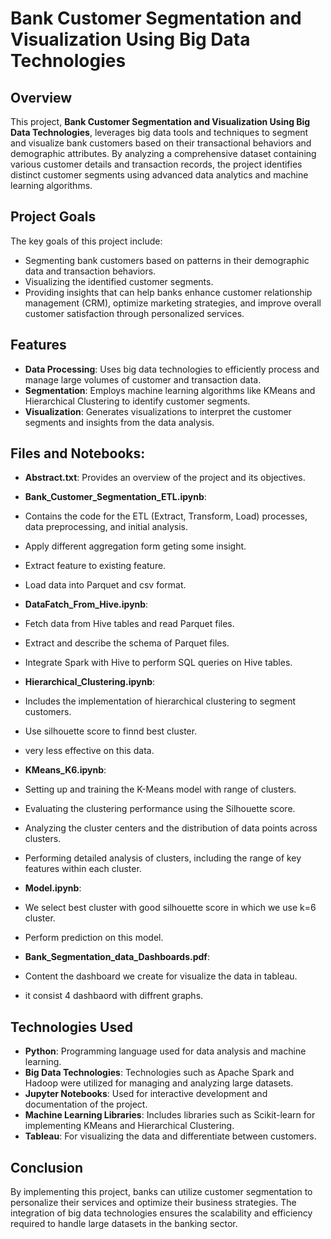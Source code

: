 
# Bank Customer Segmentation and Visualization Using Big Data Technologies

## Overview

This project, **Bank Customer Segmentation and Visualization Using Big Data Technologies**, leverages big data tools and techniques to segment and visualize bank customers based on their transactional behaviors and demographic attributes. By analyzing a comprehensive dataset containing various customer details and transaction records, the project identifies distinct customer segments using advanced data analytics and machine learning algorithms.

## Project Goals

The key goals of this project include:
- Segmenting bank customers based on patterns in their demographic data and transaction behaviors.
- Visualizing the identified customer segments.
- Providing insights that can help banks enhance customer relationship management (CRM), optimize marketing strategies, and improve overall customer satisfaction through personalized services.

  
  
## Features
- **Data Processing**: Uses big data technologies to efficiently process and manage large volumes of customer and transaction data.
- **Segmentation**: Employs machine learning algorithms like KMeans and Hierarchical Clustering to identify customer segments.
- **Visualization**: Generates visualizations to interpret the customer segments and insights from the data analysis.

  

## Files and Notebooks:

- **Abstract.txt**: Provides an overview of the project and its objectives.
  
- **Bank_Customer_Segmentation_ETL.ipynb**:
- Contains the code for the ETL (Extract, Transform, Load) processes, data preprocessing, and initial analysis.
- Apply different aggregation form geting some insight.
- Extract feature to existing feature.
- Load data into Parquet and csv format.
  
- **DataFatch_From_Hive.ipynb**:
- Fetch data from Hive tables and read Parquet files.
- Extract and describe the schema of Parquet files.
- Integrate Spark with Hive to perform SQL queries on Hive tables.
  
- **Hierarchical_Clustering.ipynb**:
- Includes the implementation of hierarchical clustering to segment customers.
- Use silhouette score to finnd best cluster.
- very less effective on this data.
  
- **KMeans_K6.ipynb**:
- Setting up and training the K-Means model with range of clusters.
- Evaluating the clustering performance using the Silhouette score.
- Analyzing the cluster centers and the distribution of data points across clusters.
- Performing detailed analysis of clusters, including the range of key features within each cluster.
  
- **Model.ipynb**:
- We select best cluster with good silhouette score in which we use k=6 cluster.
- Perform prediction on this model.
  
- **Bank_Segmentation_data_Dashboards.pdf**:
- Content the dashboard we create for visualize the data in tableau.
- it consist 4 dashbaord with diffrent graphs.
  


## Technologies Used
- **Python**: Programming language used for data analysis and machine learning.
- **Big Data Technologies**: Technologies such as Apache Spark and Hadoop were utilized for managing and analyzing large datasets.
- **Jupyter Notebooks**: Used for interactive development and documentation of the project.
- **Machine Learning Libraries**: Includes libraries such as Scikit-learn for implementing KMeans and Hierarchical Clustering.
- **Tableau**: For visualizing the data and differentiate between customers.

## Conclusion
By implementing this project, banks can utilize customer segmentation to personalize their services and optimize their business strategies. The integration of big data technologies ensures the scalability and efficiency required to handle large datasets in the banking sector.

